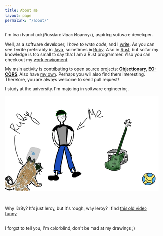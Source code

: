 ```yaml
---
title: About me
layout: page
permalink: "/about/"
---
```


I'm Ivan Ivanchuck(Russian: Иван Иванчук), aspiring software developer.

Well, as a software developer, I _have to write code_, and I [write](https://github.com/l3r8yJ). As you can see I write preferably in [Java](https://en.wikipedia.org/wiki/Java_(programming_language)), sometimes in [Ruby](https://en.wikipedia.org/wiki/Ruby_(programming_language)). Also in [Rust](https://en.wikipedia.org/wiki/Rust_(programming_language)), but so far my knowledge is too small to say that I am a Rust programmer. Also you can check out my [work enviroment](/2023/02/21/my-work-environment).

My main activity is contributing to open source projects: [**Objectionary**](https://github.com/objectionary), [**EO-CQRS**](https://github.com/eo-cqrs). Also have [my own](/pets/). Perhaps you will also find them interesting. Therefore, you are always welcome to send pull request!
<br/>

I study at the university. I'm majoring in software engineering.

![pic](/assets/images/about.png)

<br/>

Why l3r8y? It's just leroy, but it's rough, why leroy? 
I find [this old video funny](https://youtu.be/mLyOj_QD4a4?t=85)

<br/>
I forgot to tell you, I'm colorblind, don't be mad at my drawings ;)
